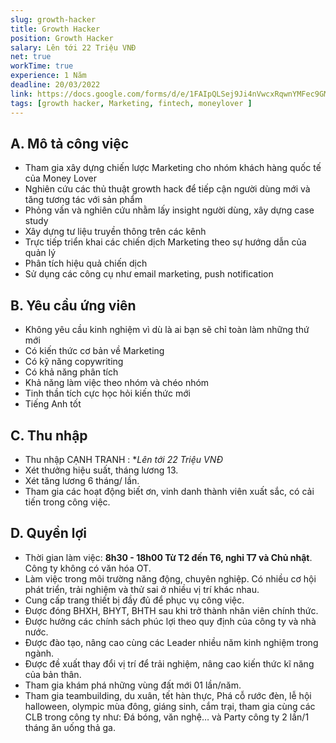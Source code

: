 ```yaml
---
slug: growth-hacker
title: Growth Hacker
position: Growth Hacker
salary: Lên tới 22 Triệu VNĐ
net: true
workTime: true
experience: 1 Năm
deadline: 20/03/2022
link: https://docs.google.com/forms/d/e/1FAIpQLSej9Ji4nVwcxRqwnYMFec9GMv3uYOpMD2vaskgfbVI4z3UjAA/viewform?usp=pp_url&entry.118037241=Growth+Hacker
tags: [growth hacker, Marketing, fintech, moneylover ]
---
```


## A. Mô tả công việc
- Tham gia xây dựng chiến lược Marketing cho nhóm khách hàng quốc tế của Money Lover
- Nghiên cứu các thủ thuật growth hack để tiếp cận người dùng mới và tăng tương tác với sản phẩm
- Phỏng vấn và nghiên cứu nhằm lấy insight người dùng, xây dựng case study
- Xây dựng tư liệu truyền thông trên các kênh
- Trực tiếp triển khai các chiến dịch Marketing theo sự hướng dẫn của quản lý
- Phân tích hiệu quả chiến dịch
- Sử dụng các công cụ như email marketing, push notification


## B. Yêu cầu ứng viên
- Không yêu cầu kinh nghiệm vì dù là ai bạn sẽ chỉ toàn làm những thứ mới
- Có kiến thức cơ bản về Marketing
- Có kỹ năng copywriting
- Có khả năng phân tích
- Khả năng làm việc theo nhóm và chéo nhóm
- Tinh thần tích cực học hỏi kiến thức mới
- Tiếng Anh tốt

## C. Thu nhập
- Thu nhập CẠNH TRANH : **Lên tới 22 Triệu VNĐ*
- Xét thưởng hiệu suất, tháng lương 13.
- Xét tăng lương 6 tháng/ lần.
- Tham gia các hoạt động biết ơn, vinh danh thành viên xuất sắc, có cải tiến trong công việc.

## D. Quyền lợi
- Thời gian làm việc: **8h30 - 18h00 Từ T2 đến T6, nghỉ T7 và Chủ nhật**. Công ty không có văn hóa OT.
- Làm việc trong môi trường năng động, chuyên nghiệp. Có nhiều cơ hội phát triển, trải nghiệm và thử sai ở nhiều vị trí khác nhau.
- Cung cấp trang thiết bị đầy đủ để phục vụ công việc.
- Được đóng BHXH, BHYT, BHTH sau khi trở thành nhân viên chính thức.
- Được hưởng các chính sách phúc lợi theo quy định của công ty và nhà nước.
- Được đào tạo, nâng cao cùng các Leader nhiều năm kinh nghiệm trong ngành.
- Được đề xuất thay đổi vị trí để trải nghiệm, nâng cao kiến thức kĩ năng của bản thân.
- Tham gia khám phá những vùng đất mới 01 lần/năm.
- Tham gia teambuilding, du xuân, tết hàn thực, Phá cỗ rước đèn, lễ hội halloween, olympic mùa đông, giáng sinh, cắm trại, tham gia cùng các CLB trong công ty như: Đá bóng, văn nghệ… và Party công ty 2 lần/1 tháng ăn uống thả ga.


